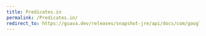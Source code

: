 ```yaml
---
title: Predicates.in
permalink: /Predicates.in/
redirect_to: https://guava.dev/releases/snapshot-jre/api/docs/com/google/common/base/Predicates.html#in-java.util.Collection-
---
```

